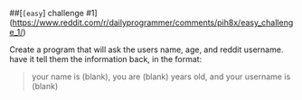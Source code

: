 ##[`[easy`] challenge #1](https://www.reddit.com/r/dailyprogrammer/comments/pih8x/easy_challenge_1/)

Create a program that will ask the users name, age, and reddit username. have it tell them the information back, in the format:
>your name is (blank), you are (blank) years old, and your username is (blank)
